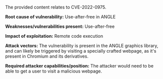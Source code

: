 The provided content relates to CVE-2022-0975.

**Root cause of vulnerability:**
Use-after-free in ANGLE

**Weaknesses/vulnerabilities present:**
Use-after-free

**Impact of exploitation:**
Remote code execution

**Attack vectors:**
The vulnerability is present in the ANGLE graphics library, and can likely be triggered by visiting a specially crafted webpage, as it's present in Chromium and its derivatives.

**Required attacker capabilities/position:**
The attacker would need to be able to get a user to visit a malicious webpage.
